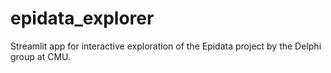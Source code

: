# epidata_explorer
Streamlit app for interactive exploration of the Epidata project by the Delphi group at CMU.
